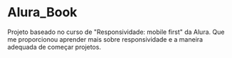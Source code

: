 # Alura_Book
Projeto baseado no curso de "Responsividade: mobile first" da Alura. Que me proporcionou aprender mais sobre responsividade e a maneira adequada de começar projetos.

